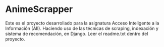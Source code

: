 # AnimeScrapper

Este es el proyecto desarrollado para la asignatura Acceso Inteligente a la Información (AII). Haciendo uso de las técnicas de scraping, indexación y sistema de recomendación, en Django. Leer el readme.txt dentro del proyecto.

